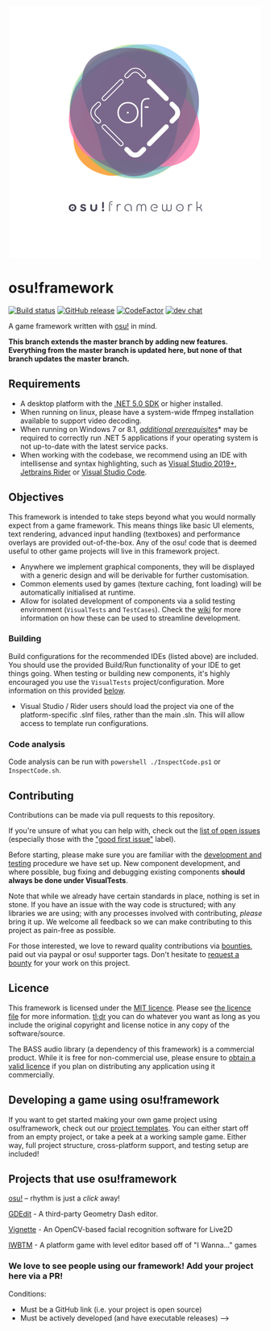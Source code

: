 <p align="center">
  <img width="500px" src="assets/o!f Logo Large FC.svg">
</p>

# osu!framework

[![Build status](https://github.com/libselena/osu-framework/actions/workflows/ci.yml/badge.svg?branch=master&event=push)](https://github.com/devclyde/osu-framework/actions/workflows/ci.yml)
[![GitHub release](https://img.shields.io/github/release/libselena/osu-framework.svg)](https://github.com/devclyde/osu-framework/releases/latest)
[![CodeFactor](https://www.codefactor.io/repository/github/libselena/osu-framework/badge)](https://www.codefactor.io/repository/github/devclyde/osu-framework)
[![dev chat](https://discordapp.com/api/guilds/188630481301012481/widget.png?style=shield)](https://discord.gg/ppy)

A game framework written with [osu!](https://github.com/ppy/osu) in mind.

**This branch extends the master branch by adding new features. Everything from the master branch is updated here, but none of that branch updates the master branch.**

## Requirements

- A desktop platform with the [.NET 5.0 SDK](https://dotnet.microsoft.com/download) or higher installed.
- When running on linux, please have a system-wide ffmpeg installation available to support video decoding.
- When running on Windows 7 or 8.1, *[additional prerequisites](https://docs.microsoft.com/en-us/dotnet/core/install/windows?tabs=net50&pivots=os-windows#dependencies)** may be required to correctly run .NET 5 applications if your operating system is not up-to-date with the latest service packs.
- When working with the codebase, we recommend using an IDE with intellisense and syntax highlighting, such as [Visual Studio 2019+](https://visualstudio.microsoft.com/vs/), [Jetbrains Rider](https://www.jetbrains.com/rider/) or [Visual Studio Code](https://code.visualstudio.com/).

## Objectives

This framework is intended to take steps beyond what you would normally expect from a game framework. This means things like basic UI elements, text rendering, advanced input handling (textboxes) and performance overlays are provided out-of-the-box. Any of the osu! code that is deemed useful to other game projects will live in this framework project.

- Anywhere we implement graphical components, they will be displayed with a generic design and will be derivable for further customisation.
- Common elements used by games (texture caching, font loading) will be automatically initialised at runtime.
- Allow for isolated development of components via a solid testing environment (`VisualTests` and `TestCases`). Check the [wiki](https://github.com/ppy/osu-framework/wiki/Development-and-Testing) for more information on how these can be used to streamline development.

### Building

Build configurations for the recommended IDEs (listed above) are included. You should use the provided Build/Run functionality of your IDE to get things going. When testing or building new components, it's highly encouraged you use the `VisualTests` project/configuration. More information on this provided [below](#contributing).

- Visual Studio / Rider users should load the project via one of the platform-specific .slnf files, rather than the main .sln. This will allow access to template run configurations.

### Code analysis

Code analysis can be run with `powershell ./InspectCode.ps1` or `InspectCode.sh`.

## Contributing

Contributions can be made via pull requests to this repository.

If you're unsure of what you can help with, check out the [list of open issues](https://github.com/libselena/osu-framework/issues) (especially those with the ["good first issue"](https://github.com/ppy/osu-framework/issues?q=is%3Aissue+is%3Aopen+sort%3Aupdated-desc+label%3A%22good+first+issue%22) label).

Before starting, please make sure you are familiar with the [development and testing](https://github.com/ppy/osu-framework/wiki/Development-and-Testing) procedure we have set up. New component development, and where possible, bug fixing and debugging existing components **should always be done under VisualTests**.

Note that while we already have certain standards in place, nothing is set in stone. If you have an issue with the way code is structured; with any libraries we are using; with any processes involved with contributing, *please* bring it up. We welcome all feedback so we can make contributing to this project as pain-free as possible.

For those interested, we love to reward quality contributions via [bounties](https://docs.google.com/spreadsheets/d/1jNXfj_S3Pb5PErA-czDdC9DUu4IgUbe1Lt8E7CYUJuE/view?&rm=minimal#gid=523803337), paid out via paypal or osu! supporter tags. Don't hesitate to [request a bounty](https://docs.google.com/forms/d/e/1FAIpQLSet_8iFAgPMG526pBZ2Kic6HSh7XPM3fE8xPcnWNkMzINDdYg/viewform) for your work on this project.

## Licence

This framework is licensed under the [MIT licence](https://opensource.org/licenses/MIT). Please see [the licence file](LICENCE) for more information. [tl;dr](https://tldrlegal.com/license/mit-license) you can do whatever you want as long as you include the original copyright and license notice in any copy of the software/source.

The BASS audio library (a dependency of this framework) is a commercial product. While it is free for non-commercial use, please ensure to [obtain a valid licence](http://www.un4seen.com/bass.html#license) if you plan on distributing any application using it commercially.

## Developing a game using osu!framework

If you want to get started making your own game project using osu!framework, check out our [project templates](https://github.com/libselena/osu-framework/tree/extended/osu.Framework.Templates). You can either start off from an empty project, or take a peek at a working sample game. Either way, full project structure, cross-platform support, and testing setup are included!

## Projects that use osu!framework

[osu!](https://github.com/ppy/osu) – rhythm is just a *click* away!

[GDEdit](https://github.com/gd-edit/GDE) - A third-party Geometry Dash editor.

[Vignette](https://github.com/vignette-project/vignette) - An OpenCV-based facial recognition software for Live2D

[IWBTM](https://github.com/EVAST9919/iwbtm) - A platform game with level editor based off of "I Wanna..." games

### We love to see people using our framework! Add your project here via a PR!

Conditions:
 - Must be a GitHub link (i.e. your project is open source)
 - Must be actively developed (and have executable releases)
-->
